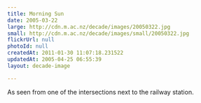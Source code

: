 ```yaml
---
title: Morning Sun
date: 2005-03-22
large: http://cdn.m.ac.nz/decade/images/20050322.jpg
small: http://cdn.m.ac.nz/decade/images/small/20050322.jpg
flickrUrl: null
photoId: null
createdAt: 2011-01-30 11:07:18.231522
updatedAt: 2005-04-25 06:55:39
layout: decade-image

---
```

As seen from one of the intersections next to the railway station.
